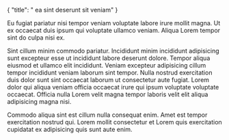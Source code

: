 {
  "title": " ea sint deserunt sit veniam"
}

Eu fugiat pariatur nisi tempor veniam voluptate labore irure mollit magna. Ut ex occaecat duis ipsum qui voluptate ullamco veniam. Aliqua Lorem tempor sint do culpa nisi ex.

Sint cillum minim commodo pariatur. Incididunt minim incididunt adipisicing sunt excepteur esse ut incididunt labore deserunt dolore. Tempor aliqua eiusmod et ullamco elit incididunt. Veniam excepteur adipisicing cillum tempor incididunt veniam laborum sint tempor. Nulla nostrud exercitation duis dolor sunt sint occaecat laborum ut consectetur aute fugiat. Lorem dolor qui aliqua veniam officia occaecat irure qui ipsum voluptate voluptate occaecat. Officia nulla Lorem velit magna tempor laboris velit elit aliqua adipisicing magna nisi.

Commodo aliqua sint est cillum nulla consequat enim. Amet est tempor exercitation nostrud qui. Lorem mollit consectetur et Lorem quis exercitation cupidatat ex adipisicing quis sunt aute enim.